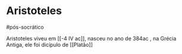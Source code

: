 # Aristoteles
#pós-socrático 

Aristoteles viveu em [[-4 IV ac]], nasceu no ano de 384ac , na Grécia Antiga, ele foi dicípulo de [[Platão]]
